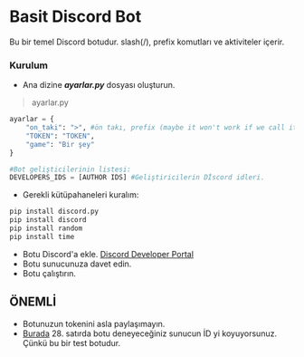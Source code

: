 # **Basit Discord Bot**
Bu bir temel Discord botudur. slash(/), prefix komutları ve aktiviteler içerir.

### Kurulum
- Ana dizine ***ayarlar.py*** dosyası oluşturun.
>ayarlar.py
```py
ayarlar = {
    "on_taki": ">", #ön takı, prefix (maybe it won't work if we call it different here)
    "TOKEN": "TOKEN",
    "game": "Bir şey"
}

#Bot gelişticilerinin listesi:
DEVELOPERS_IDS = [AUTHOR IDS] #Geliştiricilerin Dİscord idleri.
```
- Gerekli kütüpahaneleri kuralım:
```bash
pip install discord.py
pip install discord
pip install random
pip install time
```
- Botu Discord'a ekle. [Discord Developer Portal](https://discord.com/developers)
- Botu sunucunuza davet edin.
- Botu çalıştırın.

## **ÖNEMLİ**
- Botunuzun tokenini asla paylaşımayın.
- [Burada](main.py) 28. satırda botu deneyeceğiniz sunucun İD yi koyuyorsunuz. Çünkü bu bir test botudur.